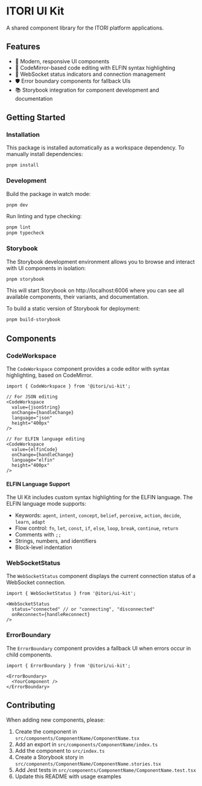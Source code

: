 # ITORI UI Kit

A shared component library for the ITORI platform applications.

## Features

- 🎨 Modern, responsive UI components
- 📝 CodeMirror-based code editing with ELFIN syntax highlighting
- 🔄 WebSocket status indicators and connection management
- 🛡️ Error boundary components for fallback UIs
- 📚 Storybook integration for component development and documentation

## Getting Started

### Installation

This package is installed automatically as a workspace dependency. To manually install dependencies:

```bash
pnpm install
```

### Development

Build the package in watch mode:

```bash
pnpm dev
```

Run linting and type checking:

```bash
pnpm lint
pnpm typecheck
```

### Storybook

The Storybook development environment allows you to browse and interact with UI components in isolation:

```bash
pnpm storybook
```

This will start Storybook on http://localhost:6006 where you can see all available components, their variants, and documentation.

To build a static version of Storybook for deployment:

```bash
pnpm build-storybook
```

## Components

### CodeWorkspace

The `CodeWorkspace` component provides a code editor with syntax highlighting, based on CodeMirror.

```tsx
import { CodeWorkspace } from '@itori/ui-kit';

// For JSON editing
<CodeWorkspace 
  value={jsonString}
  onChange={handleChange}
  language="json"
  height="400px"
/>

// For ELFIN language editing
<CodeWorkspace
  value={elfinCode}
  onChange={handleChange}
  language="elfin"
  height="400px"
/>
```

#### ELFIN Language Support

The UI Kit includes custom syntax highlighting for the ELFIN language. The ELFIN language mode supports:

- Keywords: `agent`, `intent`, `concept`, `belief`, `perceive`, `action`, `decide`, `learn`, `adapt`
- Flow control: `fn`, `let`, `const`, `if`, `else`, `loop`, `break`, `continue`, `return`
- Comments with `;;`
- Strings, numbers, and identifiers
- Block-level indentation

### WebSocketStatus

The `WebSocketStatus` component displays the current connection status of a WebSocket connection.

```tsx
import { WebSocketStatus } from '@itori/ui-kit';

<WebSocketStatus 
  status="connected" // or "connecting", "disconnected"
  onReconnect={handleReconnect}
/>
```

### ErrorBoundary

The `ErrorBoundary` component provides a fallback UI when errors occur in child components.

```tsx
import { ErrorBoundary } from '@itori/ui-kit';

<ErrorBoundary>
  <YourComponent />
</ErrorBoundary>
```

## Contributing

When adding new components, please:

1. Create the component in `src/components/ComponentName/ComponentName.tsx`
2. Add an export in `src/components/ComponentName/index.ts`
3. Add the component to `src/index.ts`
4. Create a Storybook story in `src/components/ComponentName/ComponentName.stories.tsx`
5. Add Jest tests in `src/components/ComponentName/ComponentName.test.tsx`
6. Update this README with usage examples
